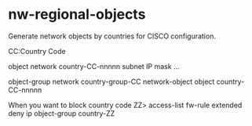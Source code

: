 # nw-regional-objects
Generate network objects by countries for CISCO configuration.

CC:Country Code

object network country-CC-nnnnn
 subnet IP mask
...

object-group network country-group-CC
 network-object object country-CC-nnnnn

When you want to block country code ZZ>
access-list fw-rule extended deny ip object-group country-ZZ

